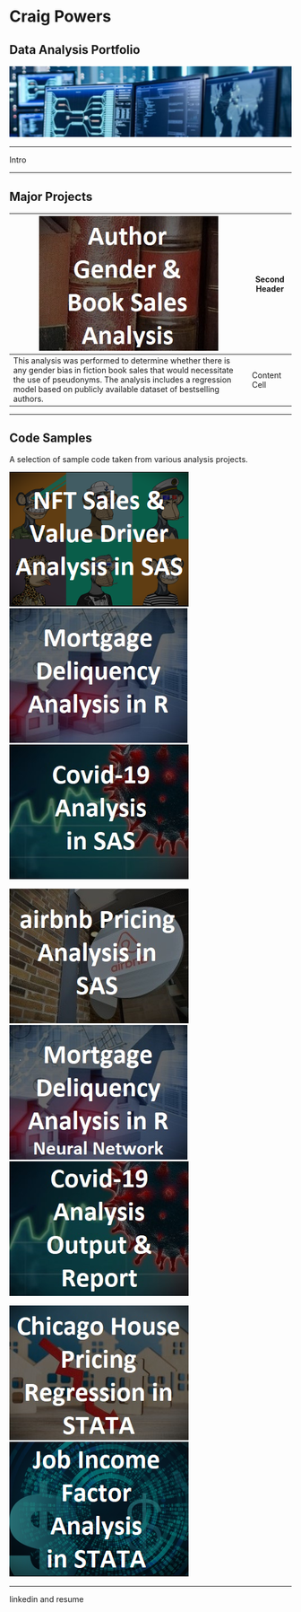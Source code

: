 # Craig Powers
## Data Analysis Portfolio
![](Images/tech.jpg)

---

Intro

---

## Major Projects

| [![Author Gender & Book Sales Analysis](Images/booksbutton.jpg)](BookSales/README.md)   | Second Header |
| ------------- | ------------- |
| This analysis was performed to determine whether there is any gender bias in fiction book sales that would necessitate the use of pseudonyms. The analysis includes a regression model based on publicly available dataset of bestselling authors. | Content Cell  |


---

## Code Samples

A selection of sample code taken from various analysis projects.

[![NFT Sales & Value Driver Analysis in SAS](Images/nftbutton.png)](CodeSamples/SAS_NFTData)  [![Mortgage Deliquency Data in R](Images/housingbutton.jpg)](CodeSamples/R_MortgageData)  [![Covid-19 Analysis in SAS](Images/covidbutton.jpg)](CodeSamples/SAS_CovidData) 

[![airbnb Pricing Analysis in SAS](Images/airbnbbutton.jpg)](CodeSamples/SAS_AirbnbData) [![Mortgage Deliquency Neural Network in R](Images/housingbuttonNN.jpg)](CodeSamples/R_MortgageData_NeuralNetwork)   [![Covid-19 Analysis Report in SAS](Images/covidbuttonreport.jpg)](CodeSamples/SAS_CovidAnalysis.pdf)

[![Chicago House Pricing Regression in STATA](Images/housingbutton2.jpg)](CodeSamples/STATA_Housing) [![Job Income Factor Analysis in STATA](Images/incomebutton.png)](CodeSamples/STATA_JobIncome)



---

linkedin and resume
